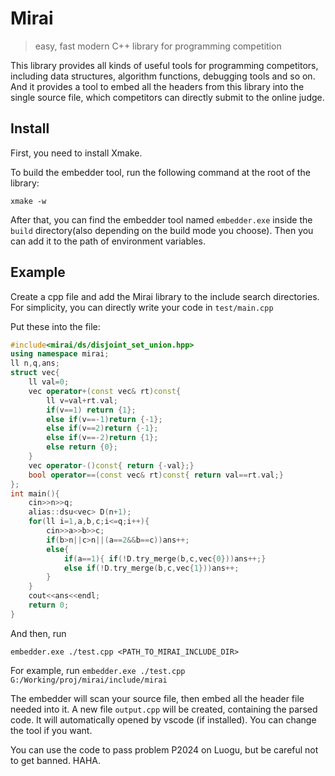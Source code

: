 # Mirai

> easy, fast modern C++ library for programming competition

This library provides all kinds of useful tools for programming competitors, including data structures, algorithm functions, debugging tools and so on. And it provides a tool to embed all the headers from this library into the single source file, which competitors can directly submit to the online judge.

## Install

First, you need to install Xmake.

To build the embedder tool, run the following command at the root of the library:

```
xmake -w
```

After that, you can find the embedder tool named `embedder.exe` inside the `build` directory(also depending on the build mode you choose). Then you can add it to the path of environment variables.

## Example

Create a cpp file and add the Mirai library to the include search directories. For simplicity, you can directly write your code in `test/main.cpp`

Put these into the file:

```cpp
#include<mirai/ds/disjoint_set_union.hpp>
using namespace mirai;
ll n,q,ans;
struct vec{
	ll val=0;
	vec operator+(const vec& rt)const{
		ll v=val+rt.val;
		if(v==1) return {1};
		else if(v==-1)return {-1};
		else if(v==2)return {-1};
		else if(v==-2)return {1};
		else return {0};
	}
	vec operator-()const{ return {-val};}
	bool operator==(const vec& rt)const{ return val==rt.val;}
};
int main(){
	cin>>n>>q;
	alias::dsu<vec> D(n+1);
	for(ll i=1,a,b,c;i<=q;i++){
		cin>>a>>b>>c;
		if(b>n||c>n||(a==2&&b==c))ans++;
		else{
			if(a==1){ if(!D.try_merge(b,c,vec{0}))ans++;}
			else if(!D.try_merge(b,c,vec{1}))ans++;
		}
	}
	cout<<ans<<endl;
	return 0;
}
```

And then, run

```
embedder.exe ./test.cpp <PATH_TO_MIRAI_INCLUDE_DIR>
```

For example, run `embedder.exe ./test.cpp G:/Working/proj/mirai/include/mirai`

The embedder will scan your source file, then embed all the header file needed into it. A new file `output.cpp` will be created, containing the parsed code. It will automatically opened by vscode (if installed). You can change the tool if you want.

You can use the code to pass problem P2024 on Luogu, but be careful not to get banned. HAHA.